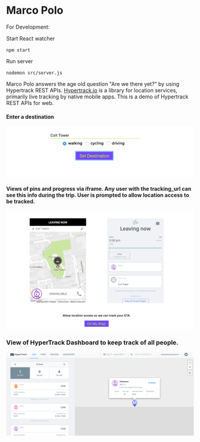 # Marco Polo

For Development:

Start React watcher

    npm start
    
Run server

    nodemon src/server.js

Marco Polo answers the age old question "Are we there yet?" by using Hypertrack REST APIs. [Hypertrack.io](https://www.hypertrack.io/) is a library for location services, primarily live tracking by native mobile apps.  This is a demo of Hypertrack REST APIs for web.

#### Enter a destination
![Input](https://github.com/loopDelicious/marco/blob/master/src/img/input.png)

#### Views of pins and progress via iframe.  Any user with the tracking_url can see this info during the trip.  User is prompted to allow location access to be tracked.
![Location](https://github.com/loopDelicious/marco/blob/master/src/img/map.png)

### View of HyperTrack Dashboard to keep track of all people.
![Dashboard](https://github.com/loopDelicious/marco/blob/master/src/img/dashboard.png)

